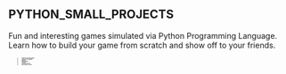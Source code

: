 <h2>PYTHON_SMALL_PROJECTS </h2>
<p>Fun and interesting games simulated via Python Programming Language. Learn how to build your game from scratch and show off to your friends.</p>

<div>
  <ul>
    <li style="font-size: 2">Number Guessing game</li>
    <li style="font-size: 2">Fruit Guessing game</li>
    <li style="font-size: 2">Bagram</li>
    <li style="font-size: 2">Mastermind</li>
    <li style="font-size: 2">FLAMES</li>
    <li style="font-size: 2">Pokemon Power</li>
    <li style="font-size: 2">Rock Paper Scissor</li>
  </ul>
</div>
